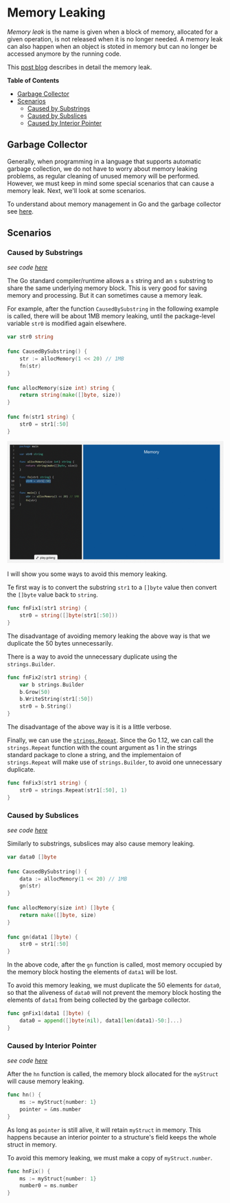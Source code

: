 # Memory Leaking

_Memory leak_ is the name is given when a block of memory, allocated for a given operation, is not released when it is no longer needed. A memory leak can also happen when an object is stoted in memory but can no longer be accessed anymore by the running code.

This [post blog](https://medium.com/dm03514-tech-blog/sre-debugging-simple-memory-leaks-in-go-e0a9e6d63d4d) describes in detail the memory leak.

**Table of Contents**

- [Garbage Collector](#garbage-collector)
- [Scenarios](#scenarios)
  - [Caused by Substrings](#caused-by-substrings)
  - [Caused by Subslices](#caused-by-Subslices)
  - [Caused by Interior Pointer](#caused-by-interior-pointer)

## Garbage Collector

Generally, when programming in a language that supports automatic garbage collection, we do not have to worry about memory leaking problems, as regular cleaning of unused memory will be performed. However, we must keep in mind some special scenarios that can cause a memory leak. Next, we'll look at some scenarios.

To understand about memory management in Go and the garbage collector see [here](https://deepu.tech/memory-management-in-golang/).

## Scenarios

### Caused by Substrings
_see code [here](caused_by_substring.go)_

The Go standard compiler/runtime allows a `s` string and an `s` substring to share the same underlying memory block. This is very good for saving memory and processing. But it can sometimes cause a memory leak.

For example, after the function `CausedBySubstring` in the following example is called, there will be about 1MB memory leaking, until the package-level variable `str0` is modified again elsewhere.

```Go
var str0 string

func CausedBySubstring() {
	str := allocMemory(1 << 20) // 1MB
	fn(str)
}

func allocMemory(size int) string {
	return string(make([]byte, size))
}

func fn(str1 string) {
	str0 = str1[:50]
}
```

![caused by substrings](media/caused-by-string.gif)

I will show you some ways to avoid this memory leaking.

Te first way is to convert the substring `str1` to a `[]byte` value then convert the `[]byte` value back to `string`.

```Go
func fnFix1(str1 string) {
	str0 = string([]byte(str1[:50]))
}
```

The disadvantage of avoiding memory leaking the above way is that we duplicate the 50 bytes unnecessarily.


There is a way to avoid the unnecessary duplicate using the `strings.Builder`.

```Go
func fnFix2(str1 string) {
	var b strings.Builder
	b.Grow(50)
	b.WriteString(str1[:50])
	str0 = b.String()
}
```

The disadvantage of the above way is it is a little verbose.


Finally, we can use the [`strings.Repeat`](https://golang.org/pkg/strings/#Repeat). Since the Go 1.12, we can call the `strings.Repeat` function with the count argument as 1 in the strings standard package to clone a string, and the implementaion of `strings.Repeat` will make use of `strings.Builder`, to avoid one unnecessary duplicate.

```Go
func fnFix3(str1 string) {
	str0 = strings.Repeat(str1[:50], 1)
}
```

### Caused by Subslices
_see code [here](caused_by_subslices.go)_

Similarly to substrings, subslices may also cause memory leaking.

```Go
var data0 []byte

func CausedBySubstring() {
	data := allocMemory(1 << 20) // 1MB
	gn(str)
}

func allocMemory(size int) []byte {
	return make([]byte, size)
}

func gn(data1 []byte) {
	str0 = str1[:50]
}
```

In the above code, after the `gn` function is called, most memory occupied by the memory block hosting the elements of `data1` will be lost.


To avoid this memory leaking, we must duplicate the 50 elements for `data0`, so that the aliveness of `data0` will not prevent the memory block hosting the elements of `data1` from being collected by the garbage collector.

```Go
func gnFix1(data1 []byte) {
	data0 = append([]byte(nil), data1[len(data1)-50:]...)
}
```

### Caused by Interior Pointer
_see code [here](caused_by_interior_pointer.go)_

After the `hn` function is called, the memory block allocated for the `myStruct` will cause memory leaking.

```Go
func hn() {
	ms := myStruct{number: 1}
	pointer = &ms.number
}
```

As long as `pointer` is still alive, it will retain `myStruct` in memory. This happens because an interior pointer to a structure's field keeps the whole struct in memory.


To avoid this memory leaking, we must make a copy of `myStruct.number`.

```Go
func hnFix() {
	ms := myStruct{number: 1}
	number0 = ms.number
}
```
